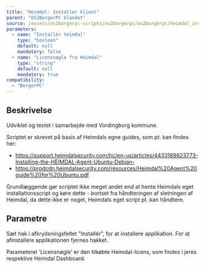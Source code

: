 ```yaml
---
title: "Heimdal: Installer klient"
parent: "OS2BorgerPC blandet"
source: /assets/os2borgerpc-scripts/os2borgerpc/os2borgerpc/heimdal_install_client.sh
parameters:
  - name: "Installér heimdal"
    type: "boolean"
    default: null
    mandatory: false
  - name: "Licensnøgle fra Heimdal"
    type: "string"
    default: null
    mandatory: true
compatibility:
  - "BorgerPC"
---
```


## Beskrivelse
Udviklet og testet i samarbejde med Vordingborg kommune.

Scriptet er skrevet på basis af Heimdals egne guides, som pt. kan findes her:
- https://support.heimdalsecurity.com/hc/en-us/articles/4433189823773-Installing-the-HEIMDAL-Agent-Ubuntu-Debian-
- https://prodcdn.heimdalsecurity.com/resources/Heimdal%20Agent%20guide%20for%20Ubuntu.pdf

Grundlæggende gør scriptet ikke meget andet end at hente Heimdals eget installationsscript og køre dette - bortset fra håndteringen af sletningen af Heimdal, da dette ikke er noget, Heimdals eget script pt. kan håndtere.

## Parametre
Sæt hak i afkrydsningsfeltet "Installér", for at installere applikation. For at afinstallere applikationen fjernes hakket.

Parameteret 'Licensnøgle' er den tilkøbte Heimdal-licens, som findes i jeres respektive Heimdal Dashboard.

